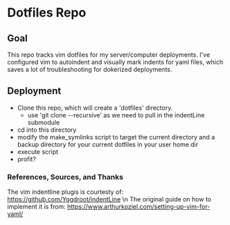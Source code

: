 # Dotfiles Repo

## Goal

This repo tracks vim dotfiles for my server/computer deployments. I've configured vim to autoindent and visually mark indents for yaml files, which saves a lot of troubleshooting for dokerized deployments.

## Deployment

+ Clone this repo, which will create a 'dotfiles' directory. 
  + use 'git clone --recursive' as we need to pull in the indentLine submodule
+ cd into this directory 
+ modify the make_symlinks script to target the current directory and a backup directory for your current dotfiles in your user home dir
+ execute script
+ profit?

### References, Sources, and Thanks
The vim indentline plugis is courtesty of: https://github.com/Yggdroot/indentLine \n
The original guide on how to implement it is from: https://www.arthurkoziel.com/setting-up-vim-for-yaml/
